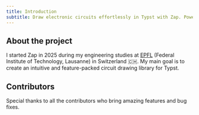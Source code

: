 ```yaml
---
title: Introduction
subtitle: Draw electronic circuits effortlessly in Typst with Zap. Powered by CeTZ, it offers simple functions to place and connect symbols directly in your documents.
---
```


## About the project

I started Zap in 2025 during my engineering studies at [EPFL](https://epfl.ch/en) (Federal Institute of Technology, Lausanne) in Switzerland 🇨🇭. My main goal is to create an intuitive and feature-packed circuit drawing library for Typst.

## Contributors

Special thanks to all the contributors who bring amazing features and bug fixes.

